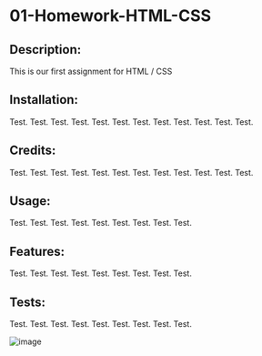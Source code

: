 # 01-Homework-HTML-CSS

## Description:
This is our first assignment for HTML / CSS

## Installation:

Test. Test. Test.
Test. Test. Test.
Test. Test. Test.
Test. Test. Test.

## Credits:
Test. Test. Test.
Test. Test. Test.
Test. Test. Test.
Test. Test. Test.

## Usage:
Test. Test. Test.
Test. Test. Test.
Test. Test. Test.

## Features:
Test. Test. Test.
Test. Test. Test.
Test. Test. Test.

## Tests:
Test. Test. Test.
Test. Test. Test.
Test. Test. Test.

![image](https://user-images.githubusercontent.com/38023074/99314564-4fa94780-282f-11eb-951d-15b6335e0cd2.png)
